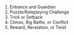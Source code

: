 1. Entrance and Guardian
2. Puzzle/Roleplaying Challenge
3. Trick or Setback
4. Climax, Big Battle, or Conflict
5. Reward, Revelation, or Twist